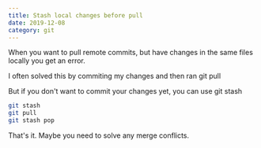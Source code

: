 ```yaml
---
title: Stash local changes before pull
date: 2019-12-08
category: git
---
```


When you want to pull remote commits, but have changes in the same files locally you get an error.

I often solved this by commiting my changes and then ran git pull

But if you don't want to commit your changes yet, you can use git stash

```bash
git stash
git pull
git stash pop
```

That's it. Maybe you need to solve any merge conflicts.